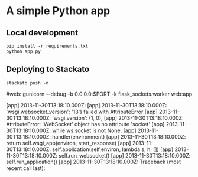 # A simple Python app

## Local development

    pip install -r requirements.txt
    python app.py

## Deploying to Stackato

    stackato push -n




#web: gunicorn --debug -b 0.0.0.0:$PORT -k flask_sockets.worker web:app

[app] 2013-11-30T13:18:10.000Z:
[app] 2013-11-30T13:18:10.000Z: 'wsgi.websocket_version': '13'} failed with AttributeError
[app] 2013-11-30T13:18:10.000Z: 'wsgi.version': (1, 0),
[app] 2013-11-30T13:18:10.000Z: AttributeError: 'WebSocket' object has no attribute 'socket'
[app] 2013-11-30T13:18:10.000Z: while ws.socket is not None:
[app] 2013-11-30T13:18:10.000Z: handler(environment)
[app] 2013-11-30T13:18:10.000Z: return self.wsgi_app(environ, start_response)
[app] 2013-11-30T13:18:10.000Z: self.application(self.environ, lambda s, h: [])
[app] 2013-11-30T13:18:10.000Z: self.run_websocket()
[app] 2013-11-30T13:18:10.000Z: self.run_application()
[app] 2013-11-30T13:18:10.000Z: Traceback (most recent call last):